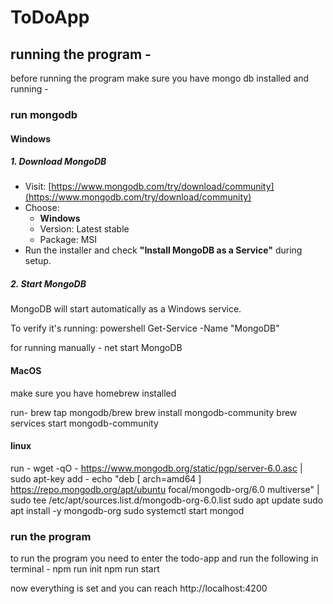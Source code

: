 # ToDoApp

## running the program - 
before running the program make sure you have mongo db installed and running -

### run mongodb
#### Windows

##### 1. Download MongoDB
- Visit: [https://www.mongodb.com/try/download/community](https://www.mongodb.com/try/download/community)
- Choose:
  - **Windows**
  - Version: Latest stable
  - Package: MSI
- Run the installer and check **"Install MongoDB as a Service"** during setup.

##### 2. Start MongoDB
MongoDB will start automatically as a Windows service.

To verify it's running:
powershell Get-Service -Name "MongoDB"

for running manually - 
net start MongoDB

#### MacOS
make sure you have homebrew installed

run-
brew tap mongodb/brew
brew install mongodb-community
brew services start mongodb-community

#### linux 
run - 
wget -qO - https://www.mongodb.org/static/pgp/server-6.0.asc | sudo apt-key add -
echo "deb [ arch=amd64 ] https://repo.mongodb.org/apt/ubuntu focal/mongodb-org/6.0 multiverse" | sudo tee /etc/apt/sources.list.d/mongodb-org-6.0.list
sudo apt update
sudo apt install -y mongodb-org
sudo systemctl start mongod

### run the program

to run the program you need to enter the todo-app and run the following in terminal -
npm run init
npm run start

now everything is set and you can reach http://localhost:4200 